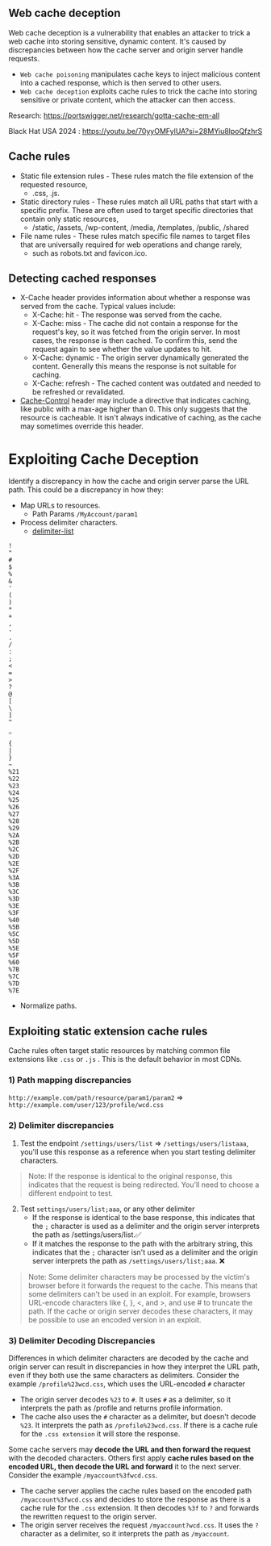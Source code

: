 ## Web cache deception
Web cache deception is a vulnerability that enables an attacker to trick a web cache into storing sensitive, dynamic content. It's caused by discrepancies between how the cache server and origin server handle requests. 
- `Web cache poisoning` manipulates cache keys to inject malicious content into a cached response, which is then served to other users.
- `Web cache deception` exploits cache rules to trick the cache into storing sensitive or private content, which the attacker can then access.

Research: https://portswigger.net/research/gotta-cache-em-all


Black Hat USA 2024 : https://youtu.be/70yyOMFylUA?si=28MYiu8lpoQfzhrS

## Cache rules
- Static file extension rules - These rules match the file extension of the requested resource,
  - .css, .js.
- Static directory rules - These rules match all URL paths that start with a specific prefix. These are often used to target specific directories that contain only static resources,
  - /static, /assets, /wp-content, /media, /templates, /public, /shared
- File name rules - These rules match specific file names to target files that are universally required for web operations and change rarely,
  - such as robots.txt and favicon.ico.

## Detecting cached responses
- X-Cache header provides information about whether a response was served from the cache. Typical values include:
  - X-Cache: hit - The response was served from the cache.
  - X-Cache: miss - The cache did not contain a response for the request's key, so it was fetched from the origin server. In most cases, the response is then cached. To confirm this, send the request again to see whether the value updates to hit.
  - X-Cache: dynamic - The origin server dynamically generated the content. Generally this means the response is not suitable for caching.
  - X-Cache: refresh - The cached content was outdated and needed to be refreshed or revalidated.
- [Cache-Control](https://developer.mozilla.org/en-US/docs/Web/HTTP/Reference/Headers/Cache-Control) header may include a directive that indicates caching, like public with a max-age higher than 0. This only suggests that the resource is cacheable. It isn't always indicative of caching, as the cache may sometimes override this header.

# Exploiting Cache Deception
Identify a discrepancy in how the cache and origin server parse the URL path. This could be a discrepancy in how they:
- Map URLs to resources.
  - Path Params `/MyAccount/param1`
- Process delimiter characters.
  - [delimiter-list](https://portswigger.net/web-security/web-cache-deception/wcd-lab-delimiter-list)
```
!
"
#
$
%
&
'
(
)
*
+
,
-
.
/
:
;
<
=
>
?
@
[
\
]
^
_
`
{
|
}
~
%21
%22
%23
%24
%25
%26
%27
%28
%29
%2A
%2B
%2C
%2D
%2E
%2F
%3A
%3B
%3C
%3D
%3E
%3F
%40
%5B
%5C
%5D
%5E
%5F
%60
%7B
%7C
%7D
%7E
```
- Normalize paths.

## Exploiting static extension cache rules
Cache rules often target static resources by matching common file extensions like `.css` or `.js` . This is the default behavior in most CDNs. 
### 1) Path mapping discrepancies
`http://example.com/path/resource/param1/param2` => `http://example.com/user/123/profile/wcd.css`
### 2) Delimiter discrepancies
1) Test the endpoint `/settings/users/list` => `/settings/users/listaaa`, you'll use this response as a reference when you start testing delimiter characters.
> Note: If the response is identical to the original response, this indicates that the request is being redirected. You'll need to choose a different endpoint to test. 
2) Test `settings/users/list;aaa`, or any other delimiter
    - If the response is identical to the base response, this indicates that the `;` character is used as a delimiter and the origin server interprets the path as /settings/users/list.✅
    - If it matches the response to the path with the arbitrary string, this indicates that the `;` character isn't used as a delimiter and the origin server interprets the path as `/settings/users/list;aaa`. ❌
> Note: Some delimiter characters may be processed by the victim's browser before it forwards the request to the cache. This means that some delimiters can't be used in an exploit. For example, browsers URL-encode characters like {, }, <, and >, and use # to truncate the path. If the cache or origin server decodes these characters, it may be possible to use an encoded version in an exploit.

### 3) Delimiter Decoding Discrepancies
Differences in which delimiter characters are decoded by the cache and origin server can result in discrepancies in how they interpret the URL path, even if they both use the same characters as delimiters. Consider the example `/profile%23wcd.css`, which uses the URL-encoded `#` character
- The origin server decodes `%23` to `#`. It uses `#` as a delimiter, so it interprets the path as /profile and returns profile information.
- The cache also uses the `#` character as a delimiter, but doesn't decode `%23`. It interprets the path as `/profile%23wcd.css`. If there is a cache rule for the `.css extension` it will store the response.


Some cache servers may **decode the URL and then forward the request** with the decoded characters. Others first apply **cache rules based on the encoded URL, then decode the URL and forward** it to the next server. Consider the example `/myaccount%3fwcd.css`. 

- The cache server applies the cache rules based on the encoded path `/myaccount%3fwcd.css` and decides to store the response as there is a cache rule for the `.css` extension. It then decodes `%3f` to `?` and forwards the rewritten request to the origin server.
- The origin server receives the request `/myaccount?wcd.css`. It uses the `?` character as a delimiter, so it interprets the path as `/myaccount`.

